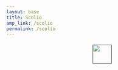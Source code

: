 ```yaml
---
layout: base
title: Scolio
amp_link: /scolio
permalink: /scolio
---
```

<div style="margin: 20px auto; text-align: center;">
    <a href=""><img src="{{ base_url }}/assets/img/Download_on_the_App_Store_Badge_US-UK_RGB_blk_092917.svg" height="50px" /></a>
</div>